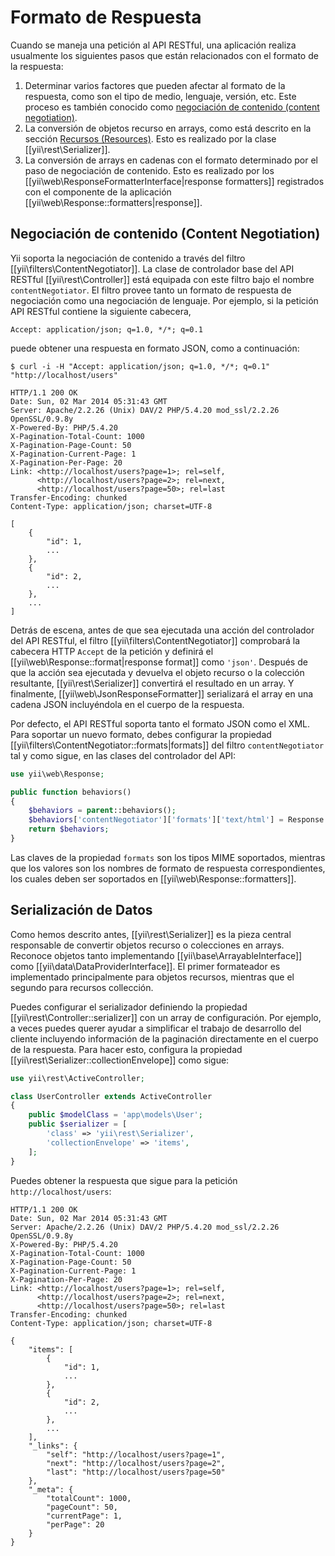 Formato de Respuesta
====================

Cuando se maneja una petición al API RESTful, una aplicación realiza usualmente los siguientes pasos que están relacionados
con el formato de la respuesta:

1. Determinar varios factores que pueden afectar al formato de la respuesta, como son el tipo de medio, lenguaje, versión, etc.
   Este proceso es también conocido como [negociación de contenido (content negotiation)](http://en.wikipedia.org/wiki/Content_negotiation).
2. La conversión de objetos recurso en arrays, como está descrito en la sección [Recursos (Resources)](rest-resources.md).
   Esto es realizado por la clase [[yii\rest\Serializer]].
3. La conversión de arrays en cadenas con el formato determinado por el paso de negociación de contenido. Esto es
   realizado por los [[yii\web\ResponseFormatterInterface|response formatters]] registrados con el
   componente de la aplicación [[yii\web\Response::formatters|response]].


## Negociación de contenido (Content Negotiation) <span id="content-negotiation"></span>

Yii soporta la negociación de contenido a través del filtro [[yii\filters\ContentNegotiator]]. La clase de controlador base
del API RESTful [[yii\rest\Controller]] está equipada con este filtro bajo el nombre `contentNegotiator`.
El filtro provee tanto un formato de respuesta de negociación como una negociación de lenguaje. Por ejemplo, si la petición API RESTful
contiene la siguiente cabecera,

```
Accept: application/json; q=1.0, */*; q=0.1
```

puede obtener una respuesta en formato JSON, como a continuación:

```
$ curl -i -H "Accept: application/json; q=1.0, */*; q=0.1" "http://localhost/users"

HTTP/1.1 200 OK
Date: Sun, 02 Mar 2014 05:31:43 GMT
Server: Apache/2.2.26 (Unix) DAV/2 PHP/5.4.20 mod_ssl/2.2.26 OpenSSL/0.9.8y
X-Powered-By: PHP/5.4.20
X-Pagination-Total-Count: 1000
X-Pagination-Page-Count: 50
X-Pagination-Current-Page: 1
X-Pagination-Per-Page: 20
Link: <http://localhost/users?page=1>; rel=self,
      <http://localhost/users?page=2>; rel=next,
      <http://localhost/users?page=50>; rel=last
Transfer-Encoding: chunked
Content-Type: application/json; charset=UTF-8

[
    {
        "id": 1,
        ...
    },
    {
        "id": 2,
        ...
    },
    ...
]
```

Detrás de escena, antes de que sea ejecutada una acción del controlador del API RESTful, el filtro [[yii\filters\ContentNegotiator]]
comprobará la cabecera HTTP `Accept` de la petición y definirá el [[yii\web\Response::format|response format]]
como `'json'`. Después de que la acción sea ejecutada y devuelva el objeto recurso o la colección resultante,
[[yii\rest\Serializer]] convertirá el resultado en un array. Y finalmente, [[yii\web\JsonResponseFormatter]]
serializará el array en una cadena JSON incluyéndola en el cuerpo de la respuesta.

Por defecto, el API RESTful soporta tanto el formato JSON como el XML. Para soportar un nuevo formato, debes configurar
la propiedad [[yii\filters\ContentNegotiator::formats|formats]] del filtro `contentNegotiator` tal y como sigue,
en las clases del controlador del API:

```php
use yii\web\Response;

public function behaviors()
{
    $behaviors = parent::behaviors();
    $behaviors['contentNegotiator']['formats']['text/html'] = Response::FORMAT_HTML;
    return $behaviors;
}
```

Las claves de la propiedad `formats` son los tipos MIME soportados, mientras que los valores son los nombres de formato de respuesta correspondientes,
los cuales deben ser soportados en [[yii\web\Response::formatters]].


## Serialización de Datos <span id="data-serializing"></span>

Como hemos descrito antes, [[yii\rest\Serializer]] es la pieza central responsable de convertir
objetos recurso o colecciones en arrays. Reconoce objetos tanto implementando [[yii\base\ArrayableInterface]]
como [[yii\data\DataProviderInterface]]. El primer formateador es implementado principalmente para objetos recursos,
mientras que el segundo para recursos collección.

Puedes configurar el serializador definiendo la propiedad [[yii\rest\Controller::serializer]] con un array de configuración.
Por ejemplo, a veces puedes querer ayudar a simplificar el trabajo de desarrollo del cliente incluyendo información de la paginación
directamente en el cuerpo de la respuesta. Para hacer esto, configura la propiedad [[yii\rest\Serializer::collectionEnvelope]]
como sigue:

```php
use yii\rest\ActiveController;

class UserController extends ActiveController
{
    public $modelClass = 'app\models\User';
    public $serializer = [
        'class' => 'yii\rest\Serializer',
        'collectionEnvelope' => 'items',
    ];
}
```

Puedes obtener la respuesta que sigue para la petición `http://localhost/users`:

```
HTTP/1.1 200 OK
Date: Sun, 02 Mar 2014 05:31:43 GMT
Server: Apache/2.2.26 (Unix) DAV/2 PHP/5.4.20 mod_ssl/2.2.26 OpenSSL/0.9.8y
X-Powered-By: PHP/5.4.20
X-Pagination-Total-Count: 1000
X-Pagination-Page-Count: 50
X-Pagination-Current-Page: 1
X-Pagination-Per-Page: 20
Link: <http://localhost/users?page=1>; rel=self,
      <http://localhost/users?page=2>; rel=next,
      <http://localhost/users?page=50>; rel=last
Transfer-Encoding: chunked
Content-Type: application/json; charset=UTF-8

{
    "items": [
        {
            "id": 1,
            ...
        },
        {
            "id": 2,
            ...
        },
        ...
    ],
    "_links": {
        "self": "http://localhost/users?page=1",
        "next": "http://localhost/users?page=2",
        "last": "http://localhost/users?page=50"
    },
    "_meta": {
        "totalCount": 1000,
        "pageCount": 50,
        "currentPage": 1,
        "perPage": 20
    }
}
```
